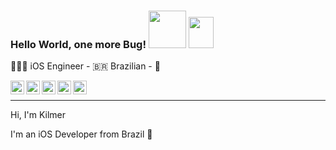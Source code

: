 ### Hello World, one more Bug! <img src="https://media.giphy.com/media/17mNCcKU1mJlrbXodo/giphy.gif" width="60" height="60" /> <img src="https://media.giphy.com/media/17mNCcKU1mJlrbXodo/giphy.gif" width="40" height="50" />

👨🏿‍💻 iOS Engineer  - 🇧🇷 Brazilian - 🧐 

<a target="_blank" href="https://www.linkedin.com/in/marcos-kilmer/">
  <img align="left" alt="LinkdeIN" width="22px" src="https://cdn.jsdelivr.net/npm/simple-icons@v3/icons/linkedin.svg" />
</a>
<a target="_blank" href="https://api.whatsapp.com/send?phone=5585989654018">
  <img align="left" alt="Whatsapp" width="22px" src="https://cdn.jsdelivr.net/npm/simple-icons@v3/icons/whatsapp.svg" />
</a>
<a target="_blank" href="https://www.instagram.com/marcos_kilmer/">
  <img align="left" alt="Instagram" width="22px" src="https://cdn.jsdelivr.net/npm/simple-icons@v3/icons/instagram.svg" />
</a>
<a target="_blank" href="https://dev.to/mkilmer">
  <img align="left" alt="Devto" width="22px" src="https://cdn.jsdelivr.net/npm/simple-icons@v3/icons/dev-dot-to.svg" />
</a>
<a target="_blank" href="mailto:marcoskilmer1@gmail.com">
  <img align="left" alt="Gmail" width="22px" src="https://cdn.jsdelivr.net/npm/simple-icons@v3/icons/gmail.svg" />
</a>

<br>
<hr></hr>

Hi, I'm Kilmer

I'm an iOS Developer from Brazil 💚

  
